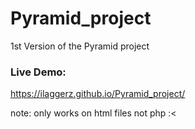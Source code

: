 # Pyramid_project

1st Version of the Pyramid project

### Live Demo: 
https://ilaggerz.github.io/Pyramid_project/

note: only works on html files not php :<
